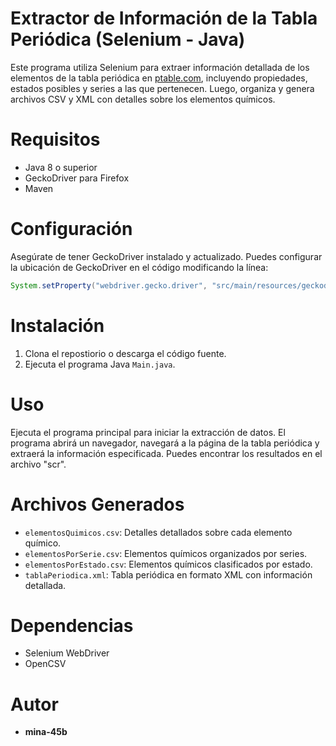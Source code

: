# Extractor de Información de la Tabla Periódica (Selenium - Java)

Este programa utiliza Selenium para extraer información detallada de los elementos de la tabla periódica en [ptable.com](https://ptable.com/#Propiedades), incluyendo propiedades, estados posibles y series a las que pertenecen. Luego, organiza y genera archivos CSV y XML con detalles sobre los elementos químicos.

# Requisitos

- Java 8 o superior 
- GeckoDriver para Firefox
- Maven

# Configuración
Asegúrate de tener GeckoDriver instalado y actualizado. Puedes configurar la ubicación de GeckoDriver en el código modificando la línea:

```java
System.setProperty("webdriver.gecko.driver", "src/main/resources/geckodriver");
```

# Instalación
1. Clona el repostiorio o descarga el código fuente.
2. Ejecuta el programa Java `Main.java`.

# Uso
Ejecuta el programa principal para iniciar la extracción de datos. El programa abrirá un navegador, navegará a la página de la tabla periódica y extraerá la información especificada. Puedes encontrar los resultados en el archivo "scr".

# Archivos Generados

- `elementosQuimicos.csv`: Detalles detallados sobre cada elemento químico.
- `elementosPorSerie.csv`: Elementos químicos organizados por series.
- `elementosPorEstado.csv`: Elementos químicos clasificados por estado.
- `tablaPeriodica.xml`: Tabla periódica en formato XML con información detallada.

# Dependencias

- Selenium WebDriver
- OpenCSV

# Autor

- **mina-45b**


